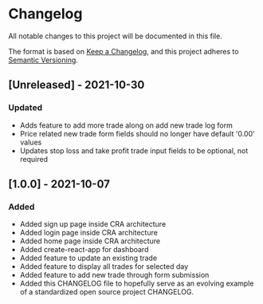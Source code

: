 # Changelog
All notable changes to this project will be documented in this file.

The format is based on [Keep a Changelog](https://keepachangelog.com/en/1.0.0/),
and this project adheres to [Semantic Versioning](https://semver.org/spec/v2.0.0.html).

## [Unreleased] - 2021-10-30
### Updated
- Adds feature to add more trade along on add new trade log form
- Price related new trade form fields should no longer have default '0.00' values
- Updates stop loss and take profit trade input fields to be optional, not required

## [1.0.0] - 2021-10-07
### Added
- Added sign up page inside CRA architecture
- Added login page inside CRA architecture
- Added home page inside CRA architecture
- Added create-react-app for dashboard
- Added feature to update an existing trade
- Added feature to display all trades for selected day 
- Added feature to add new trade through form submission
- Added this CHANGELOG file to hopefully serve as an evolving example of a
  standardized open source project CHANGELOG.